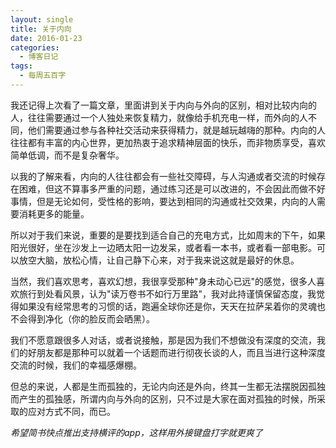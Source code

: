 ```yaml
---
layout: single
title: 关于内向
date: 2016-01-23
categories:
  - 博客日记
tags:
  - 每周五百字
--- 
```

我还记得上次看了一篇文章，里面讲到关于内向与外向的区别，相对比较内向的人，往往需要通过一个人独处来恢复精力，就像给手机充电一样，而外向的人不同，他们需要通过参与各种社交活动来获得精力，就是越玩越嗨的那种。内向的人往往都有丰富的内心世界，更加热衷于追求精神层面的快乐，而非物质享受，喜欢简单低调，而不是复杂奢华。

以我的了解来看，内向的人往往都会有一些社交障碍，与人沟通或者交流的时候存在困难，但这不算事多严重的问题，通过练习还是可以改进的，不会因此而做不好事情，但是无论如何，受性格的影响，要达到相同的沟通或社交效果，内向的人需要消耗更多的能量。

所以对于我们来说，重要的是要找到适合自己的充电方式，比如周末的下午，如果阳光很好，坐在沙发上一边晒太阳一边发呆，或者看一本书，或者看一部电影。可以放空大脑，放松心情，让自己静下心来，对于我来说这就是最好的休息。

当然，我们喜欢思考，喜欢幻想，我很享受那种"身未动心已远"的感觉，很多人喜欢旅行到处看风景，认为"读万卷书不如行万里路"，我对此持谨慎保留态度，我觉得如果没有经常思考的习惯的话，跑遍全球你还是你，天天在拉萨呆着你的灵魂也不会得到净化（你的脸反而会晒黑）。

我们不愿意跟很多人对话，或者说接触，那是因为我们不想做没有深度的交流，我们的好朋友都是那种可以就着一个话题而进行彻夜长谈的人，而且当进行这种深度交流的时候，我们的幸福感爆棚。

但总的来说，人都是生而孤独的，无论内向还是外向，终其一生都无法摆脱因孤独而产生的孤独感，所谓内向与外向的区别，只不过是大家在面对孤独的时候，所采取的应对方式不同，而已。

*希望简书快点推出支持横评的app，这样用外接键盘打字就更爽了*
